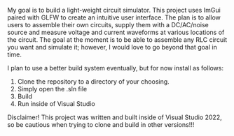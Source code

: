 My goal is to build a light-weight circuit simulator.
This project uses ImGui paired with GLFW to create an intuitive user interface. The plan is to allow users to assemble their own circuits, supply them with a DC/AC/noise source and measure voltage and current waveforms at various locations of the circuit.
The goal at the moment is to be able to assemble any RLC circuit you want and simulate it; however, I would love to go beyond that goal in time.

I plan to use a better build system eventually, but for now install as follows:
1) Clone the repository to a directory of your choosing.
2) Simply open the .sln file
3) Build
4) Run inside of Visual Studio

Disclaimer!
This project was written and built inside of Visual Studio 2022, so be cautious when trying to clone and build in other versions!!!
